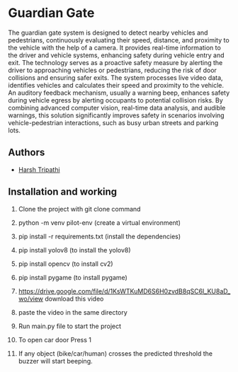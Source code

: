 
# Guardian Gate

The guardian gate system is designed to detect nearby vehicles and pedestrians, continuously evaluating their speed, distance, and proximity to the vehicle with the help of a camera.
It provides real-time information to the driver and vehicle systems, enhancing safety during vehicle entry and exit.
The technology serves as a proactive safety measure by alerting the driver to approaching vehicles or pedestrians, reducing the risk of door collisions and ensuring safer exits.
The system processes live video data, identifies vehicles and calculates their speed and proximity to the vehicle.
An auditory feedback mechanism, usually a warning beep, enhances safety during vehicle egress by alerting occupants to potential collision risks.
By combining advanced computer vision, real-time data analysis, and audible warnings, this solution significantly improves safety in scenarios involving vehicle-pedestrian interactions, such as busy urban streets and parking lots.


## Authors

- [Harsh Tripathi](https://github.com/Hrsh404)


## Installation and working

1. Clone the project with git clone command
2. python -m venv pilot-env (create a virtual          environment)
3. pip install -r requirements.txt (install the dependencies)
4. pip install yolov8 (to install the yolov8)
5. pip install opencv (to install cv2)
6. pip install pygame (to install pygame)

7. https://drive.google.com/file/d/1KsWTKuMD6S6H0zvdB8qSC6I_KU8aD_wo/view download this video
8. paste the video in the same directory 
9. Run main.py file to start the project
10. To open car door Press 1 
11. If any object (bike/car/human) crosses the predicted threshold the buzzer will start beeping.  
    